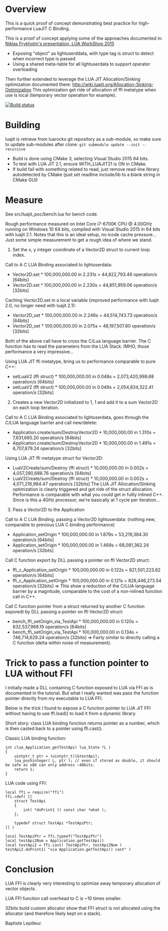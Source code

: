 # Overview

This is a quick proof of concept demonstrating best practice for high-performance LuaJIT C Binding.

This is a proof of concept applying some of the approaches documented in:
[Niklas Frykholm's presentation, LUA WorkShop 2015](http://www.frykholm.se/presentations/lua-workshop-2015/index.html#26)

- Exposing "object" as lightuserddata, with type tag is struct to detect when incorrect type is passed
- Using a shared meta-table for all lightuserdata to support operator overloading

Then further extended to leverage the LUA JIT Allocation/Sinking optimization documented there:
http://wiki.luajit.org/Allocation-Sinking-Optimization
This optimization get ride of allocation of ffi metatype when use is local (temporary vector operation for example).

[![Build status](https://ci.appveyor.com/api/projects/status/rlgjn2jjcxn7yeq3?svg=true)](https://ci.appveyor.com/project/blep/luajit-perf-poc)

# Building

luajit is retrieve from luarocks git repository as a sub-module, so make sure to update sub-modules after clone:
```git submodule update --init --recursive```

- Build is done using CMake 3, selecting Visual Studio 2015 64 bits.
- To test with LUA JIT 2.1, ensure WITH_LUAJIT21 is ON in CMake.
- If build fail with something related to read, just remove read-line library autodetected by CMake  (just set readline include/lib to a blank string in CMake GUI)


# Measure

See src/luajit_poc/bench.lua for bench code.

Rough performance measured on Intel Core i7-6700K CPU @ 4.00GHz running on Windows 10 64 bits, compiled with Visual Studio 2015 in 64 bits with luajit 2.1.
Notes that this is an ideal setup, no icode cache pressure... Just some simple measurement to get a rough idea of where we stand.

1) Set the x, y integer coordinate of a Vector2D struct to current loop index.

Call to A C LUA Binding associated to lightuserdata:
- Vector2D.set * 100,000,000.00 in 2.231s = 44,822,793.46 operation/s [64bits]
- Vector2D.set * 100,000,000.00 in 2.230s = 44,851,959.06 operation/s [32bits]

Caching Vector2D.set in a local variable (improved performance with luajit 2.0, no longer need with luajit 2.1):
- Vector2D_set * 100,000,000.00 in 2.246s = 44,514,743.73 operation/s [64bits]
- Vector2D_set * 100,000,000.00 in 2.075s = 48,197,507.80 operation/s [32bits]

Both of the above call have to cross the C/Lua language barrier. The C function has to read the parameters from the LUA Stack. 
IMHO, those performance a very impressive...

Using LUA JIT ffi metatype, bring us to performance comparable to pure C++:
- setLuaV2 (ffi struct) * 100,000,000.00 in 0.048s = 2,073,420,998.68 operation/s [64bits]
- setLuaV2 (ffi struct) * 100,000,000.00 in 0.049s = 2,054,834,322.41 operation/s [32bits]

2) Creates a new Vector2D initialized to 1, 1 and add it to a sum Vector2D on each loop iteration.

Call to A C LUA Binding associated to lightuserdata, goes through the C/LUA language barrier and call new/delete:
- Application.create/sum/DestroyVector2D * 10,000,000.00 in 1.310s = 7,631,665.20 operation/s [64bits]
- Application.create/sum/DestroyVector2D * 10,000,000.00 in 1.491s = 6,707,879.24 operation/s [32bits]

Using LUA JIT ffi metatype struct for Vector2D:
- LuaV2Create/sum/Destroy (ffi struct) * 10,000,000.00 in 0.002s = 4,057,280,688.76 operation/s [64bits]
- LuaV2Create/sum/Destroy (ffi struct) * 10,000,000.00 in 0.002s = 4,071,216,984.47 operation/s [32bits]
The LUA JIT Allocation/Sinking optimization is clearly triggered and got ride of the struct allocation. Performance is comparable with what you could get in fullly inlined C++. Since is this a 4GHz processor, we're basically at 1 cycle per iteration...

3) Pass a Vector2D to the Application

Call to A C LUA Binding, passing a Vector2D lightuserdata: (nothing new, comparable to previous LUA C binding performance)
- Application_setOrigin * 100,000,000.00 in 1.879s = 53,219,384.30 operation/s [64bits]
- Application_setOrigin * 100,000,000.00 in 1.469s = 68,081,362.24 operation/s [32bits]

Call C function export by DLL passing a pointer on ffi Vector2D struct:
- ffi_c_Application_setOrigin * 100,000,000.00 in 0.122s = 821,501,223.82 operation/s [64bits]
- ffi_c_Application_setOrigin * 100,000,000.00 in 0.121s = 828,446,273.54 operation/s [32bits]
=> This show a reduction of the C/LUA language barrier by a magnitude, comparable to the cost of a non-inlined function call in C++.

Call C function pointer from a struct returned by another C function exporedt by DLL passing a pointer on ffi Vector2D struct:
- bench_ffi_setOrigin_via_TestApi * 100,000,000.00 in 0.120s = 832,537,968.19 operation/s [64bits]
- bench_ffi_setOrigin_via_TestApi * 100,000,000.00 in 0.134s = 746,714,629.24 operation/s [32bits]
=> Fairly similar to directly calling a C function (delta within noise of measurement).

# Trick to pass a function pointer to LUA without FFI #

I initially made a DLL containing C function exposed to LUA via FFI as is documented in the tutorial. But what I really wanted was pass the function pointer directly from my executable to LUA FFI.

Below is the trick I found to expose a C function pointer to LUA JIT FFI without having to use ffi.load() to load it from a dynamic library.

Short story: class LUA binding function returns pointer as a number, which is then casted back to a pointer using ffi.cast().

Classic LUA binding function:
```
int clua_Application_getTestApi( lua_State *L )
{
    uintptr_t ptr = (uintptr_t)(&testApi);
    lua_pushinteger( L, ptr ); // even if stored as double, it should be safe as x86 can only address ~48bits.
    return 1;
}
```

LUA code using FFI:
```
local ffi = require("ffi")
ffi.cdef( [[
    struct TestApi
    {
        int( *doPrint1 )( const char *what );
    };

    typedef struct TestApi *TestApiPtr;
]] )

local TestApiPtr = ffi.typeof("TestApiPtr")
local testApi2Num = Application.getTestApi()
local testApi2 = ffi.cast( TestApiPtr, testApi2Num )
testApi2.doPrint1( "via Application.getTestApi() cast" )
```

# Conclusion
LUA FFI is clearly very interesting to optimize away temporary allocation of vector objects. 

LUA FFI function call overhead to C is ~10 times smaller.

32bits build custom allocator show that FFI struct is not allocated using the allocator (and therefore likely kept on a stack).

Baptiste Lepilleur.


